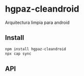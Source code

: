 # hgpaz-cleandroid

Arquitectura limpia para android

## Install

```bash
npm install hgpaz-cleandroid
npx cap sync
```

## API

<docgen-index></docgen-index>

<docgen-api>
<!-- run docgen to generate docs from the source -->
<!-- More info: https://github.com/ionic-team/capacitor-docgen -->
</docgen-api>
